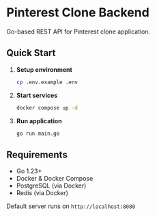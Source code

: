 # Pinterest Clone Backend

Go-based REST API for Pinterest clone application.

## Quick Start

1. **Setup environment**
   ```bash
   cp .env.example .env
   ```

2. **Start services**
   ```bash
   docker compose up -d
   ```

3. **Run application**
   ```bash
   go run main.go
   ```

## Requirements

- Go 1.23+
- Docker & Docker Compose
- PostgreSQL (via Docker)
- Redis (via Docker)

Default server runs on `http://localhost:8080`